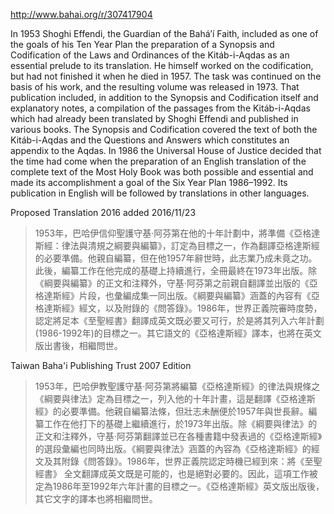 http://www.bahai.org/r/307417904

In 1953 Shoghi Effendi, the Guardian of the Bahá’í Faith, included as one of the goals of his Ten Year Plan the preparation of a Synopsis and Codification of the Laws and Ordinances of the Kitáb-i-Aqdas as an essential prelude to its translation. He himself worked on the codification, but had not finished it when he died in 1957. The task was continued on the basis of his work, and the resulting volume was released in 1973. That publication included, in addition to the Synopsis and Codification itself and explanatory notes, a compilation of the passages from the Kitáb-i-Aqdas which had already been translated by Shoghi Effendi and published in various books. The Synopsis and Codification covered the text of both the Kitáb-i-Aqdas and the Questions and Answers which constitutes an appendix to the Aqdas. In 1986 the Universal House of Justice decided that the time had come when the preparation of an English translation of the complete text of the Most Holy Book was both possible and essential and made its accomplishment a goal of the Six Year Plan 1986–1992. Its publication in English will be followed by translations in other languages.

Proposed Translation 2016 added 2016/11/23

>1953年，巴哈伊信仰聖護守基·阿芬第在他的十年計劃中，將準備《亞格達斯經：律法與清規之綱要與編纂》，訂定為目標之一，作為翻譯亞格達斯經的必要準備。他親自編纂，但在他1957年辭世時，此志業乃成未竟之功。此後，編纂工作在他完成的基礎上持續進行，全冊最終在1973年出版。除《綱要與編纂》的正文和注釋外，守基·阿芬第之前親自翻譯並出版的《亞格達斯經》片段，也彙編成集一同出版。《綱要與編纂》涵蓋的內容有《亞格達斯經》經文，以及附錄的《問答錄》。1986年，世界正義院審時度勢，認定將足本《至聖經書》翻譯成英文既必要又可行，於是將其列入六年計劃(1986-1992年)的目標之一。其它語文的《亞格達斯經》譯本，也將在英文版出書後，相繼問世。

Taiwan Baha'i Publishing Trust 2007 Edition

>1953年，巴哈伊教聖護守基·阿芬第將編纂《亞格達斯經》的律法與規條之《綱要與律法》定為目標之一，列入他的十年計畫，這是翻譯《亞格達斯經》的必要準備。他親自編纂法條，但壯志未酬便於1957年與世長辭。編纂工作在他打下的基礎上繼續進行，於1973年出版。除《綱要與律法》的正文和注釋外，守基·阿芬第翻譯並已在各種書籍中發表過的《亞格達斯經》的選段彙編也同時出版。《綱要與律法》涵蓋的內容為《亞格達斯經》的經文及其附錄《問答錄》。1986年，世界正義院認定時機已經到來：將《至聖經書》 全文翻譯成英文既是可能的，也是絕對必要的。因此，這項工作被定為1986年至1992年六年計畫的目標之一。《亞格達斯經》英文版出版後，其它文字的譯本也將相繼問世。
